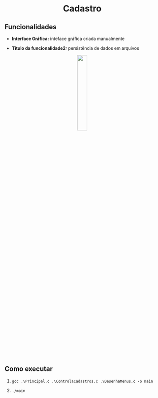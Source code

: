<h1 align="center"> 
  <p>Cadastro</p> 
</h1> 

## Funcionalidades 

- **Interface Gráfica:** inteface gráfica criada manualmente 

- **Título da funcionalidade2:** persistência de dados em arquivos

<p align="center"> 
  <img src="link do gif ou vídeo" width="25%"> 
</p> 

## Como executar 

1. `gcc .\Principal.c .\ControlaCadastros.c .\DesenhaMenus.c -o main`  

2. `./main`